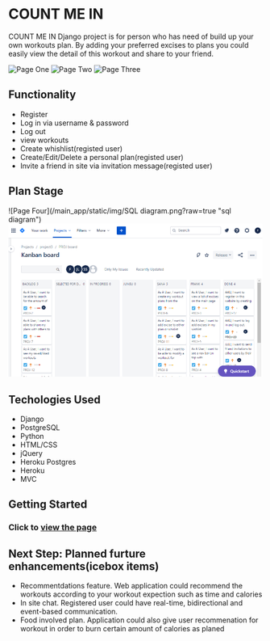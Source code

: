 
# COUNT ME IN

COUNT ME IN Django project is for person who has need of build up your own workouts plan. 
By adding your preferred excises to plans you could easily view the detail of this workout and share to your friend. 
 
![Page One](https://github.com/sanasdh/Count_Me_In/blob/master/main_app/static/img/mainSC.JPG?raw=true "The first page ")
![Page Two](https://raw.githubusercontent.com/sanasdh/Count_Me_In/master/main_app/static/img/workoutsSC.JPG "Workouts list page ")
![Page Three](https://github.com/sanasdh/Count_Me_In/blob/master/main_app/static/img/SignupSC.JPG?raw=true "Sign up page ")

## Functionality

* Register
* Log in via username & password
* Log out
* view workouts
* Create whishlist(registed user)
* Create/Edit/Delete a personal plan(registed user)
* Invite a friend in site via invitation message(registed user)

## Plan Stage

![Page Four](/main_app/static/img/SQL diagram.png?raw=true "sql diagram")
![Page Five](/main_app/static/img/jira.png?raw=true "jira")


## Techologies Used

* Django
* PostgreSQL
* Python
* HTML/CSS
* jQuery
* Heroku Postgres
* Heroku
* MVC


## Getting Started

### Click to [view the page](https://countmein-2020.herokuapp.com/)


## Next Step: Planned furture enhancements(icebox items)

* Recommentdations feature. Web application could recommend the workouts according to your workout expection such as time and calories  
* In site chat. Registered user could have real-time, bidirectional and event-based communication.
* Food involved plan. Application could also give user recommenation for workout in order to burn certain amount of calories as planed

